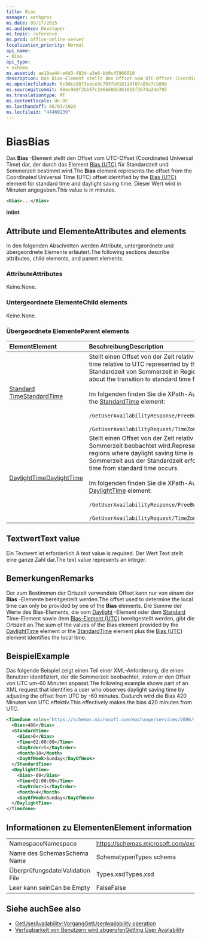 ```yaml
---
title: Bias
manager: sethgros
ms.date: 09/17/2015
ms.audience: Developer
ms.topic: reference
ms.prod: office-online-server
localization_priority: Normal
api_name:
- Bias
api_type:
- schema
ms.assetid: ae10aa44-e6d3-483d-a3e6-bb9c45966810
description: Das Bias-Element stellt den Offset vom UTC-Offset (Coordinated Universal Time) dar, der durch das Element Bias (UTC) für Standardzeit und Sommerzeit bestimmt wird. Dieser Wert wird in Minuten angegeben.
ms.openlocfilehash: 6c9dce88f3eece9c793fb018114f07a85c7cb89b
ms.sourcegitcommit: 88ec988f2bb67c1866d06b361615f3674a24e795
ms.translationtype: MT
ms.contentlocale: de-DE
ms.lasthandoff: 06/03/2020
ms.locfileid: "44460239"
---
```

# <a name="bias"></a><span data-ttu-id="5e58f-104">Bias</span><span class="sxs-lookup"><span data-stu-id="5e58f-104">Bias</span></span>

<span data-ttu-id="5e58f-105">Das **Bias** -Element stellt den Offset vom UTC-Offset (Coordinated Universal Time) dar, der durch das Element [Bias (UTC)](bias-utc.md) für Standardzeit und Sommerzeit bestimmt wird.</span><span class="sxs-lookup"><span data-stu-id="5e58f-105">The **Bias** element represents the offset from the Coordinated Universal Time (UTC) offset identified by the [Bias (UTC)](bias-utc.md) element for standard time and daylight saving time.</span></span> <span data-ttu-id="5e58f-106">Dieser Wert wird in Minuten angegeben.</span><span class="sxs-lookup"><span data-stu-id="5e58f-106">This value is in minutes.</span></span> 
  
```xml
<Bias>...</Bias>
```

<span data-ttu-id="5e58f-107">**int**</span><span class="sxs-lookup"><span data-stu-id="5e58f-107">**int**</span></span>

## <a name="attributes-and-elements"></a><span data-ttu-id="5e58f-108">Attribute und Elemente</span><span class="sxs-lookup"><span data-stu-id="5e58f-108">Attributes and elements</span></span>

<span data-ttu-id="5e58f-109">In den folgenden Abschnitten werden Attribute, untergeordnete und übergeordnete Elemente erläutert.</span><span class="sxs-lookup"><span data-stu-id="5e58f-109">The following sections describe attributes, child elements, and parent elements.</span></span>
  
### <a name="attributes"></a><span data-ttu-id="5e58f-110">Attribute</span><span class="sxs-lookup"><span data-stu-id="5e58f-110">Attributes</span></span>

<span data-ttu-id="5e58f-111">Keine.</span><span class="sxs-lookup"><span data-stu-id="5e58f-111">None.</span></span>
  
### <a name="child-elements"></a><span data-ttu-id="5e58f-112">Untergeordnete Elemente</span><span class="sxs-lookup"><span data-stu-id="5e58f-112">Child elements</span></span>

<span data-ttu-id="5e58f-113">Keine.</span><span class="sxs-lookup"><span data-stu-id="5e58f-113">None.</span></span>
  
### <a name="parent-elements"></a><span data-ttu-id="5e58f-114">Übergeordnete Elemente</span><span class="sxs-lookup"><span data-stu-id="5e58f-114">Parent elements</span></span>

|<span data-ttu-id="5e58f-115">**Element**</span><span class="sxs-lookup"><span data-stu-id="5e58f-115">**Element**</span></span>|<span data-ttu-id="5e58f-116">**Beschreibung**</span><span class="sxs-lookup"><span data-stu-id="5e58f-116">**Description**</span></span>|
|:-----|:-----|
|[<span data-ttu-id="5e58f-117">Standard Time</span><span class="sxs-lookup"><span data-stu-id="5e58f-117">StandardTime</span></span>](standardtime.md) <br/> | <span data-ttu-id="5e58f-118">Stellt einen Offset von der Zeit relativ zu UTC dar, dargestellt durch das [Bias-Element (UTC)](bias-utc.md) .</span><span class="sxs-lookup"><span data-stu-id="5e58f-118">Represents an offset from the time relative to UTC represented by the [Bias (UTC)](bias-utc.md) element.</span></span> <span data-ttu-id="5e58f-119">Dieses Element enthält auch Informationen zum Übergang zur Standardzeit von Sommerzeit in Regionen, in denen die Sommerzeit beobachtet wird.</span><span class="sxs-lookup"><span data-stu-id="5e58f-119">This element also contains information about the transition to standard time from daylight saving time in regions where daylight saving time is observed.</span></span><br/><br/><span data-ttu-id="5e58f-120">Im folgenden finden Sie die XPath-Ausdrücke für das [Standard](standardtime.md) Time-Element:</span><span class="sxs-lookup"><span data-stu-id="5e58f-120">The following are the XPath expressions to the [StandardTime](standardtime.md) element:</span></span><br/><br/>   `/GetUserAvailabilityResponse/FreeBusyResponseArray/FreeBusyResponse/FreeBusyView/WorkingHours/TimeZone/StandardTime` <br/><br/> `/GetUserAvailabilityRequest/TimeZone/StandardTime` <br/> |
|[<span data-ttu-id="5e58f-121">DaylightTime</span><span class="sxs-lookup"><span data-stu-id="5e58f-121">DaylightTime</span></span>](daylighttime.md) <br/> | <span data-ttu-id="5e58f-122">Stellt einen Offset von der Zeit relativ zu UTC dar, dargestellt durch das [Bias-Element (UTC)](bias-utc.md) in Regionen, in denen die Sommerzeit beobachtet wird.</span><span class="sxs-lookup"><span data-stu-id="5e58f-122">Represents an offset from the time relative to UTC represented by the [Bias (UTC)](bias-utc.md) element in regions where daylight saving time is observed.</span></span> <span data-ttu-id="5e58f-123">Dieses Element enthält auch Informationen darüber, wann der Übergang zur Sommerzeit aus der Standardzeit erfolgt.</span><span class="sxs-lookup"><span data-stu-id="5e58f-123">This element also contains information about when the transition to daylight saving time from standard time occurs.</span></span>  <br/><br/><span data-ttu-id="5e58f-124">Im folgenden finden Sie die XPath-Ausdrücke für das [Daylight](daylighttime.md) -Element:</span><span class="sxs-lookup"><span data-stu-id="5e58f-124">The following are the XPath expressions to the [DaylightTime](daylighttime.md) element:</span></span><br/><br/> `/GetUserAvailabilityResponse/FreeBusyResponseArray/FreeBusyResponse/FreeBusyView/WorkingHours/TimeZone/DaylightTime` <br/><br/> `/GetUserAvailabilityRequest/TimeZone/DaylightTime` <br/> |
   
## <a name="text-value"></a><span data-ttu-id="5e58f-125">Textwert</span><span class="sxs-lookup"><span data-stu-id="5e58f-125">Text value</span></span>

<span data-ttu-id="5e58f-126">Ein Textwert ist erforderlich.</span><span class="sxs-lookup"><span data-stu-id="5e58f-126">A text value is required.</span></span> <span data-ttu-id="5e58f-127">Der Wert Text stellt eine ganze Zahl dar.</span><span class="sxs-lookup"><span data-stu-id="5e58f-127">The text value represents an integer.</span></span>
  
## <a name="remarks"></a><span data-ttu-id="5e58f-128">Bemerkungen</span><span class="sxs-lookup"><span data-stu-id="5e58f-128">Remarks</span></span>

<span data-ttu-id="5e58f-129">Der zum Bestimmen der Ortszeit verwendete Offset kann nur von einem der **Bias** -Elemente bereitgestellt werden.</span><span class="sxs-lookup"><span data-stu-id="5e58f-129">The offset used to determine the local time can only be provided by one of the **Bias** elements.</span></span> <span data-ttu-id="5e58f-130">Die Summe der Werte des Bias-Elements, die vom [Daylight](daylighttime.md) -Element oder dem [Standard](standardtime.md) Time-Element sowie dem [Bias-Element (UTC)](bias-utc.md) bereitgestellt werden, gibt die Ortszeit an.</span><span class="sxs-lookup"><span data-stu-id="5e58f-130">The sum of the values of the Bias element provided by the [DaylightTime](daylighttime.md) element or the [StandardTime](standardtime.md) element plus the [Bias (UTC)](bias-utc.md) element identifies the local time.</span></span> 
  
## <a name="example"></a><span data-ttu-id="5e58f-131">Beispiel</span><span class="sxs-lookup"><span data-stu-id="5e58f-131">Example</span></span>

<span data-ttu-id="5e58f-132">Das folgende Beispiel zeigt einen Teil einer XML-Anforderung, die einen Benutzer identifiziert, der die Sommerzeit beobachtet, indem er den Offset von UTC um-60 Minuten anpasst.</span><span class="sxs-lookup"><span data-stu-id="5e58f-132">The following example shows part of an XML request that identifies a user who observes daylight saving time by adjusting the offset from UTC by -60 minutes.</span></span> <span data-ttu-id="5e58f-133">Dadurch wird die Bias 420 Minuten von UTC effektiv.</span><span class="sxs-lookup"><span data-stu-id="5e58f-133">This effectively makes the bias 420 minutes from UTC.</span></span>
  
```xml
<TimeZone xmlns="https://schemas.microsoft.com/exchange/services/2006/types">
  <Bias>480</Bias>
  <StandardTime>
    <Bias>0</Bias>
    <Time>02:00:00</Time>
    <DayOrder>5</DayOrder>
    <Month>10</Month>
    <DayOfWeek>Sunday</DayOfWeek>
  </StandardTime>
  <DaylightTime>
    <Bias>-60</Bias>
    <Time>02:00:00</Time>
    <DayOrder>1</DayOrder>
    <Month>4</Month>
    <DayOfWeek>Sunday</DayOfWeek>
  </DaylightTime>
</TimeZone>
```

## <a name="element-information"></a><span data-ttu-id="5e58f-134">Informationen zu Elementen</span><span class="sxs-lookup"><span data-stu-id="5e58f-134">Element information</span></span>

|||
|:-----|:-----|
|<span data-ttu-id="5e58f-135">Namespace</span><span class="sxs-lookup"><span data-stu-id="5e58f-135">Namespace</span></span>  <br/> |https://schemas.microsoft.com/exchange/services/2006/types  <br/> |
|<span data-ttu-id="5e58f-136">Name des Schemas</span><span class="sxs-lookup"><span data-stu-id="5e58f-136">Schema Name</span></span>  <br/> |<span data-ttu-id="5e58f-137">Schematypen</span><span class="sxs-lookup"><span data-stu-id="5e58f-137">Types schema</span></span>  <br/> |
|<span data-ttu-id="5e58f-138">Überprüfungsdatei</span><span class="sxs-lookup"><span data-stu-id="5e58f-138">Validation File</span></span>  <br/> |<span data-ttu-id="5e58f-139">Types.xsd</span><span class="sxs-lookup"><span data-stu-id="5e58f-139">Types.xsd</span></span>  <br/> |
|<span data-ttu-id="5e58f-140">Leer kann sein</span><span class="sxs-lookup"><span data-stu-id="5e58f-140">Can be Empty</span></span>  <br/> |<span data-ttu-id="5e58f-141">False</span><span class="sxs-lookup"><span data-stu-id="5e58f-141">False</span></span>  <br/> |
   
## <a name="see-also"></a><span data-ttu-id="5e58f-142">Siehe auch</span><span class="sxs-lookup"><span data-stu-id="5e58f-142">See also</span></span>

- [<span data-ttu-id="5e58f-143">GetUserAvailability-Vorgang</span><span class="sxs-lookup"><span data-stu-id="5e58f-143">GetUserAvailability operation</span></span>](getuseravailability-operation.md)
- [<span data-ttu-id="5e58f-144">Verfügbarkeit von Benutzern wird abgerufen</span><span class="sxs-lookup"><span data-stu-id="5e58f-144">Getting User Availability</span></span>](https://msdn.microsoft.com/library/d4133fcb-9b0f-4e6b-aadf-a389da83516a%28Office.15%29.aspx)

